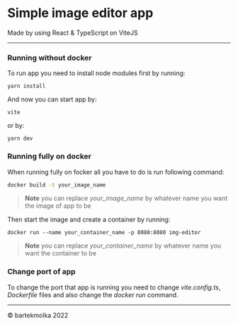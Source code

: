 # Simple image editor app
Made by using React & TypeScript on ViteJS

---

### Running without docker

To run app you need to install node modules first by running:

```
yarn install
```

And now you can start app by: 
```
vite
```

or by: 
```
yarn dev
```

### Running fully on docker

When running fully on focker all you have to do is run following command:

```bash
docker build -t your_image_name
```

> **Note** you can replace *your_image_name* by whatever name you want the image of app to be

Then start the image and create a container by running: 
```
docker run --name your_container_name -p 8080:8080 img-editor
```

> **Note** you can replace *your_container_name* by whatever name you want the container to be

### Change port of app
To change the port that app is running you need to change *vite.config.ts*, *Dockerfile* files and also change the *docker run* command.

---

© bartekmolka 2022